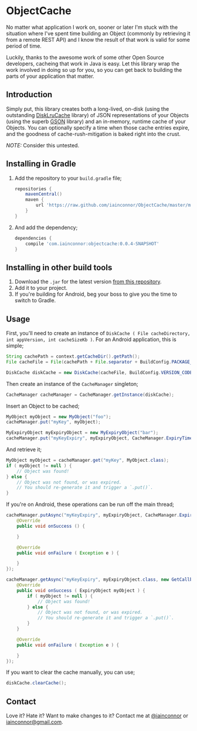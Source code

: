 # ObjectCache

No matter what application I work on, sooner or later I'm stuck with the situation where I've spent time building an Object (commonly by retrieving it from a remote REST API) and I know the result of that work is valid for some period of time.

Luckily, thanks to the awesome work of some other Open Source developers, cacheing that work in Java is easy.
Let this library wrap the work involved in doing so up for you, so you can get back to building the parts of your application that matter.

## Introduction

Simply put, this library creates both a long-lived, on-disk (using the outstanding [DiskLruCache](https://github.com/JakeWharton/DiskLruCache) library) of JSON representations of your Objects (using the superb [GSON](https://code.google.com/p/google-gson/) library) and an in-memory, runtime cache of your Objects. You can optionally specify a time when those cache entries expire, and the goodness of cache-rush-mitigation is baked right into the crust.

*NOTE:* Consider this untested.

## Installing in Gradle

1. Add the repository to your `build.gradle` file;

	``` groovy
	repositories {
		mavenCentral()
    	maven {
        	url 'https://raw.github.com/iainconnor/ObjectCache/master/maven/'
    	}
	}
	```
2. And add the dependency;

	``` groovy
	dependencies {
		compile 'com.iainconnor:objectcache:0.0.4-SNAPSHOT'
	}
	```

## Installing in other build tools

1. Download the `.jar` for the latest version [from this repository](https://github.com/iainconnor/ObjectCache/tree/master/maven/com/iainconnor/objectcache).
2. Add it to your project.
3. If you're building for Android, beg your boss to give you the time to switch to Gradle.

## Usage

First, you'll need to create an instance of `DiskCache ( File cacheDirectory, int appVersion, int cacheSizeKb )`. For an Android application, this is simple;

``` java
String cachePath = context.getCacheDir().getPath();
File cacheFile = File(cachePath + File.separator + BuildConfig.PACKAGE_NAME );

DiskCache diskCache = new DiskCache(cacheFile, BuildConfig.VERSION_CODE, 1024 * 1024 * 10);
```

Then create an instance of the `CacheManager` singleton;

``` java
CacheManager cacheManager = CacheManager.getInstance(diskCache);
```

Insert an Object to be cached;

``` java
MyObject myObject = new MyObject("foo");
cacheManager.put("myKey", myObject);

MyExpiryObject myExpiryObject = new MyExpiryObject("bar");
cacheManager.put("myKeyExpiry", myExpiryObject, CacheManager.ExpiryTimes.ONE_WEEK.asSeconds());
```

And retrieve it;

``` java
MyObject myObject = cacheManager.get("myKey", MyObject.class);
if ( myObject != null ) {
	// Object was found!
} else {
	// Object was not found, or was expired.
	// You should re-generate it and trigger a `.put()`.
}
```

If you're on Android, these operations can be run off the main thread;

``` java
cacheManager.putAsync("myKeyExpiry", myExpiryObject, CacheManager.ExpiryTimes.ONE_WEEK.asSeconds(), new PutCallback() {
    @Override
    public void onSuccess () {

    }

    @Override
    public void onFailure ( Exception e ) {

    }
});

cacheManager.getAsync("myKeyExpiry", myExpiryObject.class, new GetCallback() {
    @Override
    public void onSuccess ( ExpiryObject myObject ) {
		if ( myObject != null ) {
        	// Object was found!
        } else {
        	// Object was not found, or was expired.
        	// You should re-generate it and trigger a `.put()`.
        }
    }

    @Override
    public void onFailure ( Exception e ) {

    }
});
```

If you want to clear the cache manually, you can use;

``` java
diskCache.clearCache();
```

## Contact

Love it? Hate it? Want to make changes to it? Contact me at [@iainconnor](http://www.twitter.com/iainconnor) or [iainconnor@gmail.com](mailto:iainconnor@gmail.com).